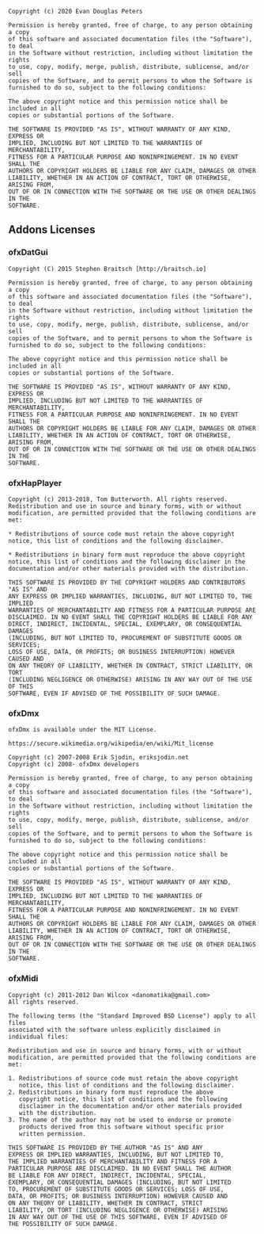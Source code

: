     Copyright (c) 2020 Evan Douglas Peters

    Permission is hereby granted, free of charge, to any person obtaining a copy
    of this software and associated documentation files (the "Software"), to deal
    in the Software without restriction, including without limitation the rights
    to use, copy, modify, merge, publish, distribute, sublicense, and/or sell
    copies of the Software, and to permit persons to whom the Software is
    furnished to do so, subject to the following conditions:

    The above copyright notice and this permission notice shall be included in all
    copies or substantial portions of the Software.

    THE SOFTWARE IS PROVIDED "AS IS", WITHOUT WARRANTY OF ANY KIND, EXPRESS OR
    IMPLIED, INCLUDING BUT NOT LIMITED TO THE WARRANTIES OF MERCHANTABILITY,
    FITNESS FOR A PARTICULAR PURPOSE AND NONINFRINGEMENT. IN NO EVENT SHALL THE
    AUTHORS OR COPYRIGHT HOLDERS BE LIABLE FOR ANY CLAIM, DAMAGES OR OTHER
    LIABILITY, WHETHER IN AN ACTION OF CONTRACT, TORT OR OTHERWISE, ARISING FROM,
    OUT OF OR IN CONNECTION WITH THE SOFTWARE OR THE USE OR OTHER DEALINGS IN THE
    SOFTWARE.  


## Addons Licenses
### ofxDatGui
    Copyright (C) 2015 Stephen Braitsch [http://braitsch.io]

    Permission is hereby granted, free of charge, to any person obtaining a copy
    of this software and associated documentation files (the "Software"), to deal
    in the Software without restriction, including without limitation the rights
    to use, copy, modify, merge, publish, distribute, sublicense, and/or sell
    copies of the Software, and to permit persons to whom the Software is
    furnished to do so, subject to the following conditions:

    The above copyright notice and this permission notice shall be included in all
    copies or substantial portions of the Software.

    THE SOFTWARE IS PROVIDED "AS IS", WITHOUT WARRANTY OF ANY KIND, EXPRESS OR
    IMPLIED, INCLUDING BUT NOT LIMITED TO THE WARRANTIES OF MERCHANTABILITY,
    FITNESS FOR A PARTICULAR PURPOSE AND NONINFRINGEMENT. IN NO EVENT SHALL THE
    AUTHORS OR COPYRIGHT HOLDERS BE LIABLE FOR ANY CLAIM, DAMAGES OR OTHER
    LIABILITY, WHETHER IN AN ACTION OF CONTRACT, TORT OR OTHERWISE, ARISING FROM,
    OUT OF OR IN CONNECTION WITH THE SOFTWARE OR THE USE OR OTHER DEALINGS IN THE
    SOFTWARE.

### ofxHapPlayer

    Copyright (c) 2013-2018, Tom Butterworth. All rights reserved.
    Redistribution and use in source and binary forms, with or without
    modification, are permitted provided that the following conditions are met:

    * Redistributions of source code must retain the above copyright 
    notice, this list of conditions and the following disclaimer.

    * Redistributions in binary form must reproduce the above copyright
    notice, this list of conditions and the following disclaimer in the
    documentation and/or other materials provided with the distribution.

    THIS SOFTWARE IS PROVIDED BY THE COPYRIGHT HOLDERS AND CONTRIBUTORS "AS IS" AND
    ANY EXPRESS OR IMPLIED WARRANTIES, INCLUDING, BUT NOT LIMITED TO, THE IMPLIED
    WARRANTIES OF MERCHANTABILITY AND FITNESS FOR A PARTICULAR PURPOSE ARE
    DISCLAIMED. IN NO EVENT SHALL THE COPYRIGHT HOLDERS BE LIABLE FOR ANY
    DIRECT, INDIRECT, INCIDENTAL, SPECIAL, EXEMPLARY, OR CONSEQUENTIAL DAMAGES
    (INCLUDING, BUT NOT LIMITED TO, PROCUREMENT OF SUBSTITUTE GOODS OR SERVICES;
    LOSS OF USE, DATA, OR PROFITS; OR BUSINESS INTERRUPTION) HOWEVER CAUSED AND
    ON ANY THEORY OF LIABILITY, WHETHER IN CONTRACT, STRICT LIABILITY, OR TORT
    (INCLUDING NEGLIGENCE OR OTHERWISE) ARISING IN ANY WAY OUT OF THE USE OF THIS
    SOFTWARE, EVEN IF ADVISED OF THE POSSIBILITY OF SUCH DAMAGE.

### ofxDmx

    ofxDmx is available under the MIT License.

    https://secure.wikimedia.org/wikipedia/en/wiki/Mit_license

    Copyright (c) 2007-2008 Erik Sjodin, eriksjodin.net 
    Copyright (c) 2008- ofxDmx developers

    Permission is hereby granted, free of charge, to any person obtaining a copy 
    of this software and associated documentation files (the "Software"), to deal 
    in the Software without restriction, including without limitation the rights 
    to use, copy, modify, merge, publish, distribute, sublicense, and/or sell 
    copies of the Software, and to permit persons to whom the Software is 
    furnished to do so, subject to the following conditions:

    The above copyright notice and this permission notice shall be included in all 
    copies or substantial portions of the Software.

    THE SOFTWARE IS PROVIDED "AS IS", WITHOUT WARRANTY OF ANY KIND, EXPRESS OR 
    IMPLIED, INCLUDING BUT NOT LIMITED TO THE WARRANTIES OF MERCHANTABILITY, 
    FITNESS FOR A PARTICULAR PURPOSE AND NONINFRINGEMENT. IN NO EVENT SHALL THE 
    AUTHORS OR COPYRIGHT HOLDERS BE LIABLE FOR ANY CLAIM, DAMAGES OR OTHER 
    LIABILITY, WHETHER IN AN ACTION OF CONTRACT, TORT OR OTHERWISE, ARISING FROM,
    OUT OF OR IN CONNECTION WITH THE SOFTWARE OR THE USE OR OTHER DEALINGS IN THE 
    SOFTWARE.

### ofxMidi

    Copyright (c) 2011-2012 Dan Wilcox <danomatika@gmail.com>
    All rights reserved.

    The following terms (the "Standard Improved BSD License") apply to all files
    associated with the software unless explicitly disclaimed in individual files:

    Redistribution and use in source and binary forms, with or without
    modification, are permitted provided that the following conditions are
    met:

    1. Redistributions of source code must retain the above copyright
       notice, this list of conditions and the following disclaimer.
    2. Redistributions in binary form must reproduce the above  
       copyright notice, this list of conditions and the following 
       disclaimer in the documentation and/or other materials provided
       with the distribution.
    3. The name of the author may not be used to endorse or promote
       products derived from this software without specific prior 
       written permission.

    THIS SOFTWARE IS PROVIDED BY THE AUTHOR "AS IS" AND ANY
    EXPRESS OR IMPLIED WARRANTIES, INCLUDING, BUT NOT LIMITED TO,
    THE IMPLIED WARRANTIES OF MERCHANTABILITY AND FITNESS FOR A
    PARTICULAR PURPOSE ARE DISCLAIMED. IN NO EVENT SHALL THE AUTHOR
    BE LIABLE FOR ANY DIRECT, INDIRECT, INCIDENTAL, SPECIAL,
    EXEMPLARY, OR CONSEQUENTIAL DAMAGES (INCLUDING, BUT NOT LIMITED
    TO, PROCUREMENT OF SUBSTITUTE GOODS OR SERVICES; LOSS OF USE,   
    DATA, OR PROFITS; OR BUSINESS INTERRUPTION) HOWEVER CAUSED AND
    ON ANY THEORY OF LIABILITY, WHETHER IN CONTRACT, STRICT
    LIABILITY, OR TORT (INCLUDING NEGLIGENCE OR OTHERWISE) ARISING
    IN ANY WAY OUT OF THE USE OF THIS SOFTWARE, EVEN IF ADVISED OF
    THE POSSIBILITY OF SUCH DAMAGE.



